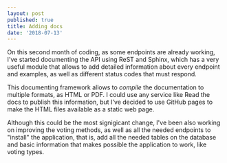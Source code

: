 ```yaml
---
layout: post
published: true
title: Adding docs
date: '2018-07-13'
---
```


On this second month of coding, as some endpoints are already working, I've started documenting the API using ReST and Sphinx, which has a very useful module that allows to add detailed information about every endpoint and examples, as well as different status codes that must respond.

This documenting framework allows to *compile* the documentation to multiple formats, as HTML or PDF. I could use any service like Read the docs to publish this information, but I've decided to use GitHub pages to make the HTML files available as a static web page.

Although this could be the most signigicant change, I've been also working on improving the voting methods, as well as all the needed endpoints to "install" the application, that is, add all the needed tables on the database and basic information that makes possible the application to work, like voting types.
